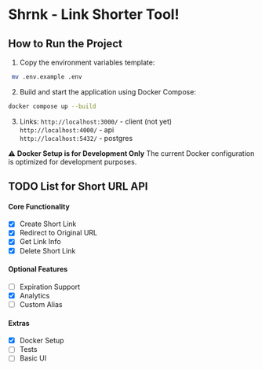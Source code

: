 # Shrnk - Link Shorter Tool!

## How to Run the Project

1. Copy the environment variables template:
  ```bash
   mv .env.example .env
  ```
2. Build and start the application using Docker Compose:
  ```bash
  docker compose up --build
  ```
3. Links:
`http://localhost:3000/` - client (not yet) <br />
`http://localhost:4000/` - api <br />
`http://localhost:5432/` - postgres <br />


⚠️ **Docker Setup is for Development Only**
The current Docker configuration is optimized for development purposes.

## TODO List for Short URL API

#### Core Functionality
- [x] Create Short Link
- [x] Redirect to Original URL
- [x] Get Link Info
- [x] Delete Short Link

#### Optional Features
- [ ] Expiration Support
- [x] Analytics
- [ ] Custom Alias

#### Extras
- [x] Docker Setup
- [ ] Tests
- [ ] Basic UI
